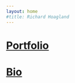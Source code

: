 ```yaml
---
layout: home
#title: Richard Hoagland
---
```


<canvas id="shader_1" width="1280" height="720"></canvas>

<div class="right">
  <div class="row" style="margin-left:0px">
    <div class="col-xs-10 col-sm-6 col-md-4" style="padding-bottom:10px">
      <div class="home">
        <h1><a href="/portfolio.html" alttext="Portfolio">Portfolio</a></h1>
        <h1><a href="/bio.html" alttext="Bio">Bio</a></h1>
        <!--<a href="/portfolio.html" alttext="Portfolio">Writings</a>
        <a href="/portfolio.html" alttext="Portfolio">Artist Statement</a>
        <a href="/portfolio.html" alttext="Portfolio">Bio</a>
        <a href="/portfolio.html" alttext="Portfolio">CV</a>-->
      </div>
    </div>
  </div>
</div>
